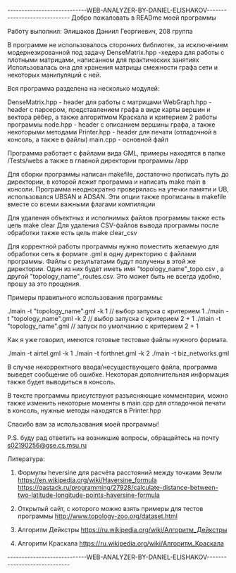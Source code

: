 ----------------------------WEB-ANALYZER-BY-DANIEL-ELISHAKOV-----------------------------
Добро пожаловать в READme моей программы

Работу выполнил:
Элишаков Даниил Георгиевич, 208 группа

В программе не использовалось сторонних библиотек,
за исключением модернезированной под задачу DenseMatrix.hpp
-хедера для работы с плотными матрицами, написанном для практических занятиях
Использовалась она для хранения матрицы смежности графа сети и некоторых манипуляций с ней.

Вся программа разделена на несколько модулей:

DenseMatrix.hpp - header для работы с матрицами
WebGraph.hpp - header с парсером, представлением графа в виде карты вершин и вектора рёбер, а также алгоритмом Краскала и критерием 2 работы программы
node.hpp - header с описанием вершины графа, а также некоторыми методами 
Printer.hpp - header для печати (отладочной в консоль, а также в файлы)
main.cpp - основной файл

Программа работает с файлами вида GML, примеры находятся в папке /Tests/webs
а также в главной директории программы /app

Для сборки программы написан makefile, достаточно прописать путь до директории, в которой лежит программа и написать make main в консоли.
Программа неоднократно проверялась на утечки памяти и UB, использовался UBSAN и ADSAN.
Эти опции также прописаны в makefile вместе со всеми важными флагами компиляции

Для удаления объектных и исполнимых файлов программы также есть цель make clear
Для удаления CSV-файлов вывода программы после обработки также есть цель make clear_csv

Для корректной работы программы нужно поместить желаемую для обработки сеть в формате     .gml в одну директорию с файлами программы. Файлы с результатами будут получены в этой же директории. Один из них будет иметь имя "topology_name"_topo.csv , а другой "topology_name"_routes.csv. Это может быть не всегда удобно, прошу за это прощения.

Примеры правильного использования программы:

./main -t "topology_name".gml -k 1 // выбор запуска с критерием 1 
./main -t "topology_name".gml -k 2 // выбор запуска с критерием 2 + 1
./main -t "topology_name".gml // запуск по умолчанию с критерием 2 + 1

Как я уже говорил, имеются готовые тестовые файлы нужного формата.

./main -t airtel.gml -k 1
./main -t forthnet.gml -k 2
./main -t biz_networks.gml

В случае некорректного ввода/несуществующего файла, программа выведет сообщение об ошибке. Некоторая дополнительная информация также будет выводиться в консоль.

В тексте программы присутствуют разъясняющие комментарии, можно также изменить некоторые моменты в main.cpp для отладочной печати в консоль, нужные методы находятся в Printer.hpp

Спасибо вам за использования моей программы!
 
P.S. буду рад ответить на возникшие вопросы, обращайтесь на почту s02190256@gse.cs.msu.ru

Литература:
1) Формулы heversine для расчёта расстояний между точками Земли
https://en.wikipedia.org/wiki/Haversine_formula
https://qastack.ru/programming/27928/calculate-distance-between-two-latitude-longitude-points-haversine-formula

2) Открытый сайт, с которого можно взять примеры для тестов программы 
http://www.topology-zoo.org/dataset.html

3) Алгоритм Дейкстры 
https://ru.wikipedia.org/wiki/Алгоритм_Дейкстры

4) Алгоритм Краскала
https://ru.wikipedia.org/wiki/Алгоритм_Краскала

----------------------------WEB-ANALYZER-BY-DANIEL-ELISHAKOV-----------------------------